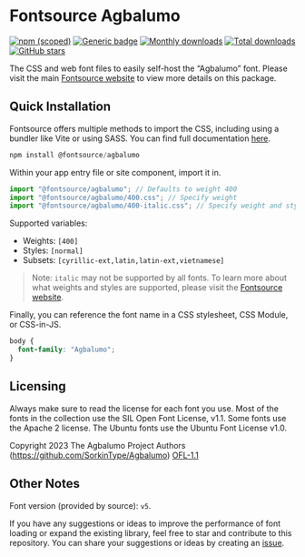 # Fontsource Agbalumo

[![npm (scoped)](https://img.shields.io/npm/v/@fontsource/agbalumo?color=brightgreen)](https://www.npmjs.com/package/@fontsource/agbalumo) [![Generic badge](https://img.shields.io/badge/fontsource-passing-brightgreen)](https://github.com/fontsource/fontsource) [![Monthly downloads](https://badgen.net/npm/dm/@fontsource/agbalumo)](https://github.com/fontsource/fontsource) [![Total downloads](https://badgen.net/npm/dt/@fontsource/agbalumo)](https://github.com/fontsource/fontsource) [![GitHub stars](https://img.shields.io/github/stars/fontsource/fontsource.svg?style=social&label=Star)](https://github.com/fontsource/fontsource/stargazers)

The CSS and web font files to easily self-host the “Agbalumo” font. Please visit the main [Fontsource website](https://fontsource.org/fonts/agbalumo) to view more details on this package.

## Quick Installation

Fontsource offers multiple methods to import the CSS, including using a bundler like Vite or using SASS. You can find full documentation [here](https://fontsource.org/docs/getting-started/introduction).

```javascript
npm install @fontsource/agbalumo
```

Within your app entry file or site component, import it in.

```javascript
import "@fontsource/agbalumo"; // Defaults to weight 400
import "@fontsource/agbalumo/400.css"; // Specify weight
import "@fontsource/agbalumo/400-italic.css"; // Specify weight and style
```

Supported variables:
- Weights: `[400]`
- Styles: `[normal]`
- Subsets: `[cyrillic-ext,latin,latin-ext,vietnamese]`

> Note: `italic` may not be supported by all fonts. To learn more about what weights and styles are supported, please visit the [Fontsource website](https://fontsource.org/fonts/agbalumo).

Finally, you can reference the font name in a CSS stylesheet, CSS Module, or CSS-in-JS.

```css
body {
  font-family: "Agbalumo";
}
```

## Licensing
Always make sure to read the license for each font you use. Most of the fonts in the collection use the SIL Open Font License, v1.1. Some fonts use the Apache 2 license. The Ubuntu fonts use the Ubuntu Font License v1.0.

Copyright 2023 The Agbalumo Project Authors (https://github.com/SorkinType/Agbalumo)
[OFL-1.1](http://scripts.sil.org/OFL)

## Other Notes
Font version (provided by source): `v5`.

If you have any suggestions or ideas to improve the performance of font loading or expand the existing library, feel free to star and contribute to this repository. You can share your suggestions or ideas by creating an [issue](https://github.com/fontsource/fontsource/issues).